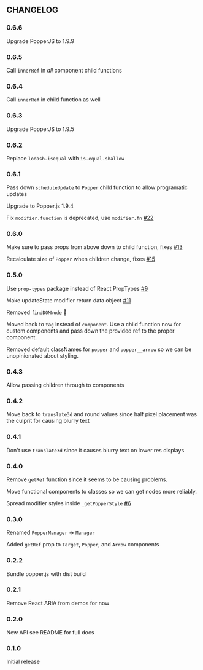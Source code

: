 ## CHANGELOG
### 0.6.6
Upgrade PopperJS to 1.9.9

### 0.6.5
Call `innerRef` in _all_ component child functions

### 0.6.4
Call `innerRef` in child function as well

### 0.6.3
Upgrade PopperJS to 1.9.5

### 0.6.2
Replace `lodash.isequal` with `is-equal-shallow`

### 0.6.1
Pass down `scheduleUpdate` to `Popper` child function to allow programatic updates

Upgrade to Popper.js 1.9.4

Fix `modifier.function` is deprecated, use `modifier.fn` [#22](https://github.com/souporserious/react-popper/pull/22)

### 0.6.0
Make sure to pass props from above down to child function, fixes [#13](https://github.com/souporserious/react-popper/issues/13)

Recalculate size of `Popper` when children change, fixes [#15](https://github.com/souporserious/react-popper/issues/15)

### 0.5.0
Use `prop-types` package instead of React PropTypes [#9](https://github.com/souporserious/react-popper/pull/9)

Make updateState modifier return data object [#11](https://github.com/souporserious/react-popper/pull/11)

Removed `findDOMNode` 🎉

Moved back to `tag` instead of `component`. Use a child function now for custom components and pass down the provided ref to the proper component.

Removed default classNames for `popper` and `popper__arrow` so we can be unopinionated about styling.

### 0.4.3
Allow passing children through to components

### 0.4.2
Move back to `translate3d` and round values since half pixel placement was the culprit for causing blurry text

### 0.4.1
Don't use `translate3d` since it causes blurry text on lower res displays

### 0.4.0
Remove `getRef` function since it seems to be causing problems.

Move functional components to classes so we can get nodes more reliably.

Spread modifier styles inside `_getPopperStyle` [#6](https://github.com/souporserious/react-popper/pull/6)

### 0.3.0
Renamed `PopperManager` -> `Manager`

Added `getRef` prop to `Target`, `Popper`, and `Arrow` components

### 0.2.2
Bundle popper.js with dist build

### 0.2.1
Remove React ARIA from demos for now

### 0.2.0
New API see README for full docs

### 0.1.0
Initial release
